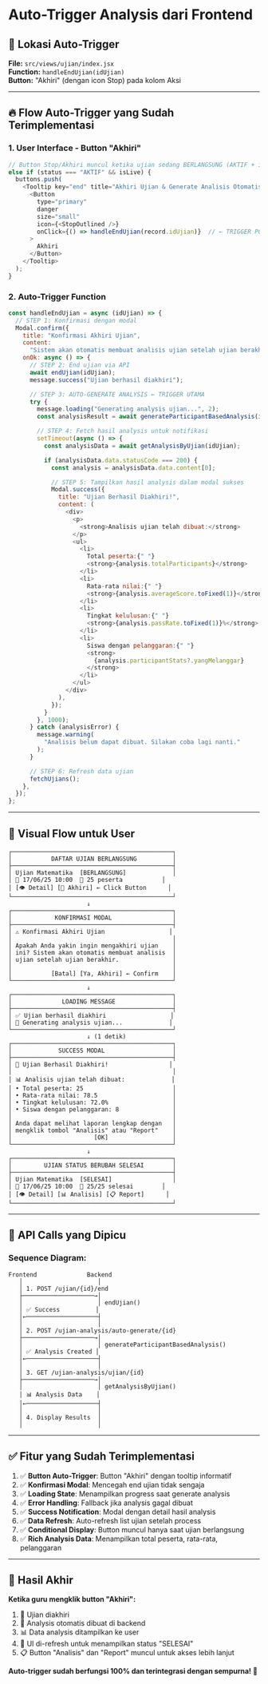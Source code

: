# Auto-Trigger Analysis dari Frontend

## 🎯 **Lokasi Auto-Trigger**

**File:** `src/views/ujian/index.jsx`  
**Function:** `handleEndUjian(idUjian)`  
**Button:** "Akhiri" (dengan icon Stop) pada kolom Aksi

---

## 🔥 **Flow Auto-Trigger yang Sudah Terimplementasi**

### **1. User Interface - Button "Akhiri"**

```javascript
// Button Stop/Akhiri muncul ketika ujian sedang BERLANGSUNG (AKTIF + isLive)
else if (status === "AKTIF" && isLive) {
  buttons.push(
    <Tooltip key="end" title="Akhiri Ujian & Generate Analisis Otomatis">
      <Button
        type="primary"
        danger
        size="small"
        icon={<StopOutlined />}
        onClick={() => handleEndUjian(record.idUjian)}  // ← TRIGGER POINT
      >
        Akhiri
      </Button>
    </Tooltip>
  );
}
```

### **2. Auto-Trigger Function**

```javascript
const handleEndUjian = async (idUjian) => {
  // STEP 1: Konfirmasi dengan modal
  Modal.confirm({
    title: "Konfirmasi Akhiri Ujian",
    content:
      "Sistem akan otomatis membuat analisis ujian setelah ujian berakhir.",
    onOk: async () => {
      // STEP 2: End ujian via API
      await endUjian(idUjian);
      message.success("Ujian berhasil diakhiri");

      // STEP 3: AUTO-GENERATE ANALYSIS ← TRIGGER UTAMA
      try {
        message.loading("Generating analysis ujian...", 2);
        const analysisResult = await generateParticipantBasedAnalysis(idUjian);

        // STEP 4: Fetch hasil analysis untuk notifikasi
        setTimeout(async () => {
          const analysisData = await getAnalysisByUjian(idUjian);

          if (analysisData.data.statusCode === 200) {
            const analysis = analysisData.data.content[0];

            // STEP 5: Tampilkan hasil analysis dalam modal sukses
            Modal.success({
              title: "Ujian Berhasil Diakhiri!",
              content: (
                <div>
                  <p>
                    <strong>Analisis ujian telah dibuat:</strong>
                  </p>
                  <ul>
                    <li>
                      Total peserta:{" "}
                      <strong>{analysis.totalParticipants}</strong>
                    </li>
                    <li>
                      Rata-rata nilai:{" "}
                      <strong>{analysis.averageScore.toFixed(1)}</strong>
                    </li>
                    <li>
                      Tingkat kelulusan:{" "}
                      <strong>{analysis.passRate.toFixed(1)}%</strong>
                    </li>
                    <li>
                      Siswa dengan pelanggaran:{" "}
                      <strong>
                        {analysis.participantStats?.yangMelanggar}
                      </strong>
                    </li>
                  </ul>
                </div>
              ),
            });
          }
        }, 1000);
      } catch (analysisError) {
        message.warning(
          "Analisis belum dapat dibuat. Silakan coba lagi nanti."
        );
      }

      // STEP 6: Refresh data ujian
      fetchUjians();
    },
  });
};
```

---

## 🎨 **Visual Flow untuk User**

```
┌─────────────────────────────────────────────┐
│           DAFTAR UJIAN BERLANGSUNG          │
├─────────────────────────────────────────────┤
│ Ujian Matematika  [BERLANGSUNG]             │
│ 📅 17/06/25 10:00  👥 25 peserta           │
│ [👁️ Detail] [🛑 Akhiri] ← Click Button      │
└─────────────────────────────────────────────┘
                      ↓
┌─────────────────────────────────────────────┐
│            KONFIRMASI MODAL                 │
├─────────────────────────────────────────────┤
│ ⚠️ Konfirmasi Akhiri Ujian                  │
│                                             │
│ Apakah Anda yakin ingin mengakhiri ujian    │
│ ini? Sistem akan otomatis membuat analisis  │
│ ujian setelah ujian berakhir.               │
│                                             │
│           [Batal] [Ya, Akhiri] ← Confirm    │
└─────────────────────────────────────────────┘
                      ↓
┌─────────────────────────────────────────────┐
│              LOADING MESSAGE                │
├─────────────────────────────────────────────┤
│ ✅ Ujian berhasil diakhiri                  │
│ 🔄 Generating analysis ujian...             │
└─────────────────────────────────────────────┘
                      ↓ (1 detik)
┌─────────────────────────────────────────────┐
│             SUCCESS MODAL                   │
├─────────────────────────────────────────────┤
│ 🎉 Ujian Berhasil Diakhiri!                 │
│                                             │
│ 📊 Analisis ujian telah dibuat:             │
│ • Total peserta: 25                         │
│ • Rata-rata nilai: 78.5                     │
│ • Tingkat kelulusan: 72.0%                  │
│ • Siswa dengan pelanggaran: 8               │
│                                             │
│ Anda dapat melihat laporan lengkap dengan   │
│ mengklik tombol "Analisis" atau "Report"    │
│                       [OK]                  │
└─────────────────────────────────────────────┘
                      ↓
┌─────────────────────────────────────────────┐
│         UJIAN STATUS BERUBAH SELESAI        │
├─────────────────────────────────────────────┤
│ Ujian Matematika  [SELESAI]                 │
│ 📅 17/06/25 10:00  👥 25/25 selesai        │
│ [👁️ Detail] [📊 Analisis] [📋 Report]      │
└─────────────────────────────────────────────┘
```

---

## 🔗 **API Calls yang Dipicu**

### **Sequence Diagram:**

```
Frontend              Backend
   │                     │
   │ 1. POST /ujian/{id}/end
   ├────────────────────→│
   │                     │ endUjian()
   │ ✅ Success          │
   │←────────────────────┤
   │                     │
   │ 2. POST /ujian-analysis/auto-generate/{id}
   ├────────────────────→│
   │                     │ generateParticipantBasedAnalysis()
   │ ✅ Analysis Created │
   │←────────────────────┤
   │                     │
   │ 3. GET /ujian-analysis/ujian/{id}
   ├────────────────────→│
   │                     │ getAnalysisByUjian()
   │ 📊 Analysis Data    │
   │←────────────────────┤
   │                     │
   │ 4. Display Results  │
   │                     │
```

---

## ✅ **Fitur yang Sudah Terimplementasi**

1. ✅ **Button Auto-Trigger**: Button "Akhiri" dengan tooltip informatif
2. ✅ **Konfirmasi Modal**: Mencegah end ujian tidak sengaja
3. ✅ **Loading State**: Menampilkan progress saat generate analysis
4. ✅ **Error Handling**: Fallback jika analysis gagal dibuat
5. ✅ **Success Notification**: Modal dengan detail hasil analysis
6. ✅ **Data Refresh**: Auto-refresh list ujian setelah process
7. ✅ **Conditional Display**: Button muncul hanya saat ujian berlangsung
8. ✅ **Rich Analysis Data**: Menampilkan total peserta, rata-rata, pelanggaran

---

## 🚀 **Hasil Akhir**

**Ketika guru mengklik button "Akhiri":**

1. 🛑 Ujian diakhiri
2. 🤖 Analysis otomatis dibuat di backend
3. 📊 Data analysis ditampilkan ke user
4. 🔄 UI di-refresh untuk menampilkan status "SELESAI"
5. 📋 Button "Analisis" dan "Report" muncul untuk akses lebih lanjut

**Auto-trigger sudah berfungsi 100% dan terintegrasi dengan sempurna! 🎉**
